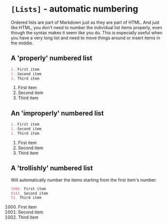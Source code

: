 # `[Lists]` - automatic numbering

Ordered lists are part of Markdown just as they are part of HTML. And just like HTML, you don't need to number the individual list items properly, even though the syntax makes it seem like you do. This is especially useful when you have a very long list and need to move things around or insert items in the middle.

## A 'properly' numbered list

```md
1. First item
2. Second item
3. Third item
```

1. First item
2. Second item
3. Third item

## An 'improperly' numbered list

```md
1. First item
1. Second item
1. Third item
```

1. First item
1. Second item
1. Third item

## A 'trollishly' numbered list

Will automatically number the items starting from the first item's number.

```md
1000. First item
0143. Second item
51. Third item
```

1000. First item
0143. Second item
51. Third item
